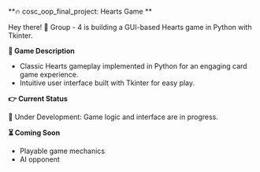 **🔥 cosc_oop_final_project: Hearts Game **

  Hey there! 👋 Group - 4 is building a GUI-based Hearts game in Python with Tkinter.

**📝 Game Description**

  * Classic Hearts gameplay implemented in Python for an engaging card game experience.
  * Intuitive user interface built with Tkinter for easy play.

**👉 Current Status**

   🚧 Under Development:  Game logic and interface are in progress.

**⏳ Coming Soon**

  * Playable game mechanics
  * AI opponent
